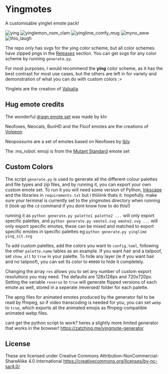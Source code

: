 # Yingmotes
A customisable yinglet emote pack!

![ying](https://github.com/Mynotaurus/Yingmotes/assets/46263022/5b599ff6-df27-4fc4-9fa8-b640258e48e1) ![yinglemon_nom_clam](https://github.com/Mynotaurus/Yingmotes/assets/46263022/16aa4413-5f39-489a-98fb-dc655d87a53d) ![yinglime_comfy_mug](https://github.com/Mynotaurus/Yingmotes/assets/46263022/dece219b-99c1-4f07-8e90-2d8eca13cbc6) ![myno_aww](https://github.com/Mynotaurus/Yingmotes/assets/46263022/3c94f6cd-22f9-4e09-9371-2e7a5a384139) ![thio_laugh](https://github.com/Mynotaurus/Yingmotes/assets/46263022/2f8c55ea-5e85-4a0d-a714-43d5d253d5e7)


The repo only has svgs for the ying color scheme, but all color schemes have zipped pngs in the [Releases](https://github.com/Mynotaurus/Yingmotes/releases) section. You can get svgs for any color scheme by running `generate.py`.

For most purposes, I would recommend the **ying** color scheme, as it has the best contrast for most use cases, but the others are left in for variety and demonstration of what you can do with custom colors :>

Yinglets are the creation of [Valsalia](https://www.valsalia.com/)

## Hug emote credits
The wonderful [dragn emote set](https://github.com/chr-1x/dragn-emoji) was made by khr

Neofoxes, Neocats, BunHD and the Floof emotes are the creations of [Volpeon](https://volpeon.ink/emojis/)

Neopossums are a set of emotes based on Neofoxes by [Ibly](https://skunks.gay/)

The :ms_robot: emoji is from the [Mutant Standard](https://mutant.tech/) emote set

## Custom Colors
The script `generate.py` is used to generate all the different colour palettes and file types and zip files, and by running it, you can export your own custom emote set. To run it you will need some version of Python, [Inkscape](https://inkscape.org/) and the libraries in `requirements.txt` but i thiiiiink thats it. hopefully. make sure your terminal is currently set to the yingmotes directory when running it (look up the `cd` command if you dont know how to do this!)

running it as `python generate.py palette1 palette2 ...` will only export specific palettes, and `python generate.py emote1.svg emote2.svg ...` will only export specific emotes, these can be mixed and matched to export specific emotes in specific palettes eg `python generate.py yinglime ying_sit.svg`

To add custom palettes, add the colors you want to `config.toml`, following the other `palette.name` tables as an example.  If you want hair and a tailpoof, set `show_all` to `true` in your palette. To hide any layer (ie if you want hair and no tailpoof), you can set its color to `#0000` to hide it completely.

Changing the array `res` allows you to set any number of custom export resolutions you may need. The defaults are 128x128px and 720x720px.
Setting the variable `reverse` to `true` will generate flipped versions of each emote as well, stored in a seperate /reversed/ folder for each palette.

The apng files for animated emotes produced by the generator fail to be read by ffmpeg, so if video transcoding is needed for you, you can set `webp` to `true`, which exports all the animated emojis as ffmpeg-compatible animated webp files.

cant get the python script to work? heres a slightly more limited generator that works in the browser! https://zatzhing.me/yingmote-generator
## License
These are licensed under Creative Commons Attribution-NonCommercial-ShareAlike 4.0 International https://creativecommons.org/licenses/by-nc-sa/4.0/
